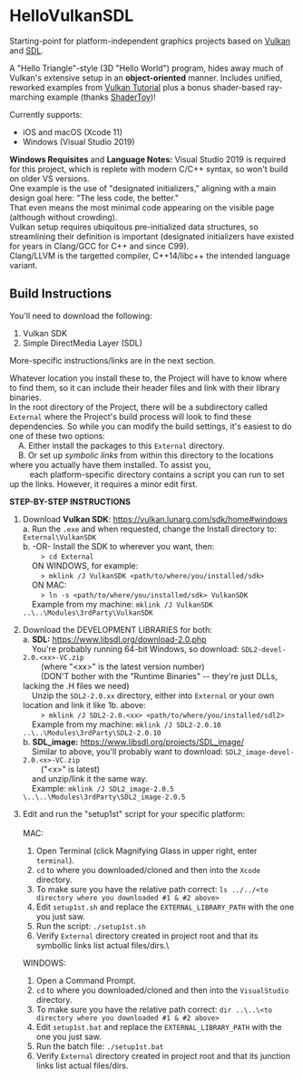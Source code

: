 # HelloVulkanSDL

Starting-point for platform-independent graphics projects based on [Vulkan](https://www.khronos.org/vulkan/) and [SDL](https://www.libsdl.org/).

A "Hello Triangle"-style (3D "Hello World") program, hides away much of Vulkan's extensive setup in an **object-oriented** manner.  Includes unified, reworked examples from [Vulkan Tutorial](https://vulkan-tutorial.com/) plus a bonus shader-based ray-marching example (thanks [ShaderToy](https://www.shadertoy.com/))!

Currently supports:
- iOS and macOS (Xcode 11)
- Windows (Visual Studio 2019)

**Windows Requisites** and **Language Notes:** Visual Studio 2019 is required for this project, which is replete with modern C/C++ syntax, so won't build on older VS versions.\
One example is the use of "designated initializers," aligning with a main design goal here: "The less code, the better."\
That even means the most minimal code appearing on the visible page (although without crowding).\
Vulkan setup requires ubiquitous pre-initialized data structures, so streamlining their definition is important (designated initializers have existed for years in Clang/GCC for C++ and since C99).\
Clang/LLVM is the targetted compiler, C++14/libc++ the intended language variant.

## Build Instructions

You'll need to download the following:
 1. Vulkan SDK
 2. Simple DirectMedia Layer (SDL)

More-specific instructions/links are in the next section.

Whatever location you install these to, the Project will have to know where to find them, so it can include their header files and link with their library binaries.\
In the root directory of the Project, there will be a subdirectory called `External` where the Project's build process will look to find these dependencies.  So while you can modify the build settings, it's easiest to do one of these two options:\
&nbsp;&nbsp;&nbsp;&nbsp;A. Either install the packages to this `External` directory.\
&nbsp;&nbsp;&nbsp;&nbsp;B. Or set up *symbolic links* from within this directory to the locations where you actually have them installed. To assist you,\
&nbsp;&nbsp;&nbsp;&nbsp;&nbsp;&nbsp;&nbsp;&nbsp;&nbsp;each platform-specific directory contains a script you can run to set up the links.  However, it requires a minor edit first.

**STEP-BY-STEP INSTRUCTIONS**

1. Download **Vulkan SDK**:  https://vulkan.lunarg.com/sdk/home#windows \
  a. Run the `.exe` and when requested, change the Install directory to:  `External\VulkanSDK`\
  b. -OR- Install the SDK to wherever you want, then:\
	 &nbsp;&nbsp;&nbsp;&nbsp;&nbsp;&nbsp;&nbsp;&nbsp;`> cd External`<br/>
	 &nbsp;&nbsp;&nbsp;&nbsp;ON WINDOWS, for example:<br/>
	 &nbsp;&nbsp;&nbsp;&nbsp;&nbsp;&nbsp;&nbsp;&nbsp;`> mklink /J VulkanSDK <path/to/where/you/installed/sdk>`<br/>
	 &nbsp;&nbsp;&nbsp;&nbsp;ON MAC:<br/>
	 &nbsp;&nbsp;&nbsp;&nbsp;&nbsp;&nbsp;&nbsp;&nbsp;`> ln -s <path/to/where/you/installed/sdk> VulkanSDK`<br/>
	 &nbsp;&nbsp;&nbsp;&nbsp;Example from my machine:  `mklink /J VulkanSDK ..\..\Modules\3rdParty\VulkanSDK`
2. Download the DEVELOPMENT LIBRARIES for both:\
  a. **SDL:**  https://www.libsdl.org/download-2.0.php \
	 &nbsp;&nbsp;&nbsp;&nbsp;You're probably running 64-bit Windows, so download:  `SDL2-devel-2.0.<xx>-VC.zip`\
	 &nbsp;&nbsp;&nbsp;&nbsp;&nbsp;&nbsp;&nbsp;&nbsp;(where "\<xx>" is the latest version number)\
	 &nbsp;&nbsp;&nbsp;&nbsp;&nbsp;&nbsp;&nbsp;&nbsp;(DON'T bother with the "Runtime Binaries" -- they're just DLLs, lacking the .H files we need)\
	 &nbsp;&nbsp;&nbsp;&nbsp;Unzip the `SDL2-2.0.xx` directory, either into `External` or your own location and link it like 1b. above:\
	 &nbsp;&nbsp;&nbsp;&nbsp;&nbsp;&nbsp;&nbsp;&nbsp;`> mklink /J SDL2-2.0.<xx> <path/to/where/you/installed/sdl2>`\
	 &nbsp;&nbsp;&nbsp;&nbsp;Example from my machine:  `mklink /J SDL2-2.0.10 ..\..\Modules\3rdParty\SDL2-2.0.10`\
  b. **SDL_image:**  https://www.libsdl.org/projects/SDL_image/ \
	 &nbsp;&nbsp;&nbsp;&nbsp;Similar to above, you'll probably want to download:  `SDL2_image-devel-2.0.<x>-VC.zip`\
	 &nbsp;&nbsp;&nbsp;&nbsp;&nbsp;&nbsp;&nbsp;&nbsp;("\<x>" is latest)\
	 &nbsp;&nbsp;&nbsp;&nbsp;and unzip/link it the same way.\
	 &nbsp;&nbsp;&nbsp;&nbsp;Example:  `mklink /J SDL2_image-2.0.5 \..\..\Modules\3rdParty\SDL2_image-2.0.5`
3. Edit and run the "setup1st" script for your specific platform:<br/>\
    MAC:
    1. Open Terminal (click Magnifying Glass in upper right, enter `terminal`).
    2. `cd` to where you downloaded/cloned and then into the `Xcode` directory.
    3. To make sure you have the relative path correct: `ls ../../<to directory where you downloaded #1 & #2 above>`
    4. Edit `setup1st.sh` and replace the `EXTERNAL_LIBRARY_PATH` with the one you just saw.
    5. Run the script:  `./setup1st.sh`
    6. Verify `External` directory created in project root and that its symbollic links list actual files/dirs.\

    WINDOWS:
    1. Open a Command Prompt.
    2. `cd` to where you downloaded/cloned and then into the `VisualStudio` directory.
    3. To make sure you have the relative path correct: `dir ..\..\<to directory where you downloaded #1 & #2 above>` 
    4. Edit `setup1st.bat` and replace the `EXTERNAL_LIBRARY_PATH` with the one you just saw.
    5. Run the batch file:  `./setup1st.bat`
    6. Verify `External` directory created in project root and that its junction links list actual files/dirs.
